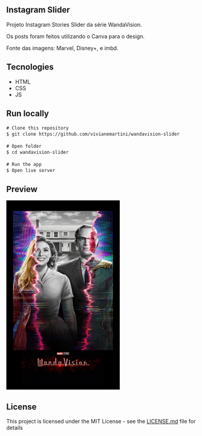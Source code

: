 ## Instagram Slider

Projeto Instagram Stories Slider da série WandaVision.<br>

Os posts foram feitos utilizando o Canva para o design.<br>

Fonte das imagens: Marvel, Disney+, e imbd.<br>

## Tecnologies

- HTML
- CSS
- JS

## Run locally

```
# Clone this repository
$ git clone https://github.com/vivianemartini/wandavision-slider

# Open folder
$ cd wandavision-slider

# Run the app
$ Open live server
```

## Preview

<img height="500px" width="300px" src="./img/img1.png" alt="preview">   


## License

This project is licensed under the MIT License - see the [LICENSE.md](https://github.com/vivianemartini/wandavision-slider/blob/main/LICENSE) file for details
